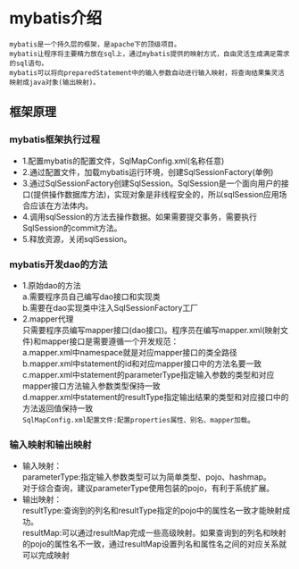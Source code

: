 
# mybatis介绍  
    mybatis是一个持久层的框架，是apache下的顶级项目。   
    mybatis让程序将主要精力放在sql上，通过mybatis提供的映射方式，自由灵活生成满足需求的sql语句。  
    mybatis可以将向preparedStatement中的输入参数自动进行输入映射，将查询结果集灵活映射成java对象(输出映射)。  


## 框架原理  

### mybatis框架执行过程  
- 1.配置mybatis的配置文件，SqlMapConfig.xml(名称任意)
- 2.通过配置文件，加载mybatis运行环境，创建SqlSessionFactory(单例)
- 3.通过SqlSessionFactory创建SqlSession。SqlSession是一个面向用户的接口(提供操作数据库方法)，实现对象是非线程安全的，所以sqlSession应用场合应该在方法体内。
- 4.调用sqlSession的方法去操作数据。如果需要提交事务，需要执行SqlSession的commit方法。
- 5.释放资源，关闭sqlSession。

### mybatis开发dao的方法
- 1.原始dao的方法   
    a.需要程序员自己编写dao接口和实现类  
    b.需要在dao实现类中注入SqlSessionFactory工厂  
- 2.mapper代理  
    只需要程序员编写mapper接口(dao接口)。程序员在编写mapper.xml(映射文件)和mapper接口是需要遵循一个开发规范：  
        a.mapper.xml中namespace就是对应mapper接口的类全路径  
        b.mapper.xml中statement的id和对应mapper接口中的方法名要一致  
        c.mapper.xml中statement的parameterType指定输入参数的类型和对应mapper接口方法输入参数类型保持一致  
        d.mapper.xml中statement的resultType指定输出结果的类型和对应接口中的方法返回值保持一致  
    `SqlMapConfig.xml配置文件:配置properties属性、别名、mapper加载`。  
### 输入映射和输出映射
- 输入映射：    
    parameterType:指定输入参数类型可以为简单类型、pojo、hashmap。  
    对于综合查询，建议parameterType使用包装的pojo，有利于系统扩展。  
- 输出映射：  
    resultType:查询到的列名和resultType指定的pojo中的属性名一致才能映射成功。  
    resultMap:可以通过resultMap完成一些高级映射。如果查询到的列名和映射的pojo的属性名不一致，通过resultMap设置列名和属性名之间的对应关系就可以完成映射  
  

        


  
